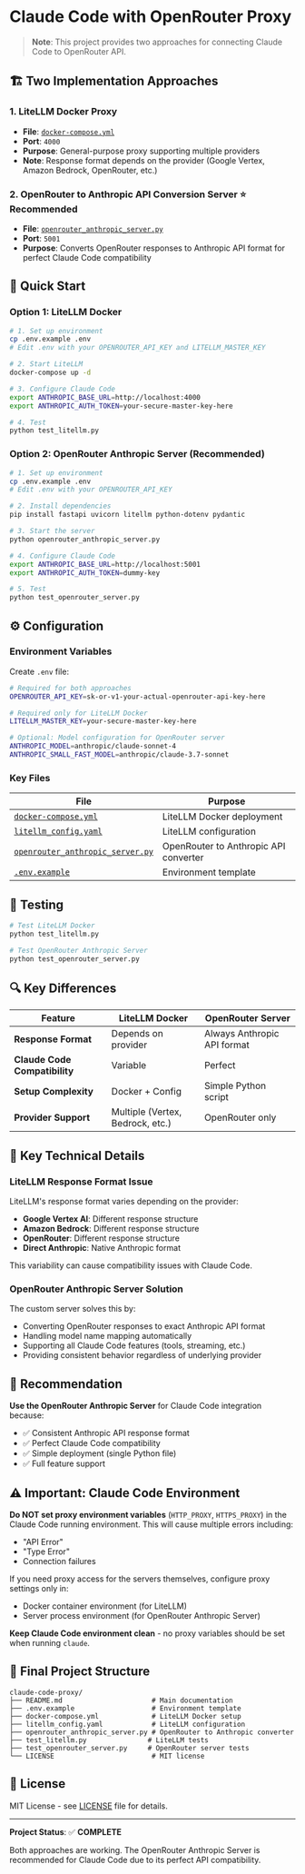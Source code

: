 # Claude Code with OpenRouter Proxy

> **Note**: This project provides two approaches for connecting Claude Code to OpenRouter API.

## 🏗️ Two Implementation Approaches

### 1. **LiteLLM Docker Proxy**
- **File**: [`docker-compose.yml`](docker-compose.yml)
- **Port**: `4000`
- **Purpose**: General-purpose proxy supporting multiple providers
- **Note**: Response format depends on the provider (Google Vertex, Amazon Bedrock, OpenRouter, etc.)

### 2. **OpenRouter to Anthropic API Conversion Server** ⭐ **Recommended**
- **File**: [`openrouter_anthropic_server.py`](openrouter_anthropic_server.py)
- **Port**: `5001`
- **Purpose**: Converts OpenRouter responses to Anthropic API format for perfect Claude Code compatibility

## 🚀 Quick Start

### Option 1: LiteLLM Docker

```bash
# 1. Set up environment
cp .env.example .env
# Edit .env with your OPENROUTER_API_KEY and LITELLM_MASTER_KEY

# 2. Start LiteLLM
docker-compose up -d

# 3. Configure Claude Code
export ANTHROPIC_BASE_URL=http://localhost:4000
export ANTHROPIC_AUTH_TOKEN=your-secure-master-key-here

# 4. Test
python test_litellm.py
```

### Option 2: OpenRouter Anthropic Server (Recommended)

```bash
# 1. Set up environment
cp .env.example .env
# Edit .env with your OPENROUTER_API_KEY

# 2. Install dependencies
pip install fastapi uvicorn litellm python-dotenv pydantic

# 3. Start the server
python openrouter_anthropic_server.py

# 4. Configure Claude Code
export ANTHROPIC_BASE_URL=http://localhost:5001
export ANTHROPIC_AUTH_TOKEN=dummy-key

# 5. Test
python test_openrouter_server.py
```

## ⚙️ Configuration

### Environment Variables

Create `.env` file:
```bash
# Required for both approaches
OPENROUTER_API_KEY=sk-or-v1-your-actual-openrouter-api-key-here

# Required only for LiteLLM Docker
LITELLM_MASTER_KEY=your-secure-master-key-here

# Optional: Model configuration for OpenRouter server
ANTHROPIC_MODEL=anthropic/claude-sonnet-4
ANTHROPIC_SMALL_FAST_MODEL=anthropic/claude-3.7-sonnet
```

### Key Files

| File | Purpose |
|------|---------|
| [`docker-compose.yml`](docker-compose.yml) | LiteLLM Docker deployment |
| [`litellm_config.yaml`](litellm_config.yaml) | LiteLLM configuration |
| [`openrouter_anthropic_server.py`](openrouter_anthropic_server.py) | OpenRouter to Anthropic API converter |
| [`.env.example`](.env.example) | Environment template |

## 🧪 Testing

```bash
# Test LiteLLM Docker
python test_litellm.py

# Test OpenRouter Anthropic Server
python test_openrouter_server.py
```

## 🔍 Key Differences

| Feature | LiteLLM Docker | OpenRouter Server |
|---------|----------------|-------------------|
| **Response Format** | Depends on provider | Always Anthropic API format |
| **Claude Code Compatibility** | Variable | Perfect |
| **Setup Complexity** | Docker + Config | Simple Python script |
| **Provider Support** | Multiple (Vertex, Bedrock, etc.) | OpenRouter only |

## 🔧 Key Technical Details

### LiteLLM Response Format Issue
LiteLLM's response format varies depending on the provider:
- **Google Vertex AI**: Different response structure
- **Amazon Bedrock**: Different response structure  
- **OpenRouter**: Different response structure
- **Direct Anthropic**: Native Anthropic format

This variability can cause compatibility issues with Claude Code.

### OpenRouter Anthropic Server Solution
The custom server solves this by:
- Converting OpenRouter responses to exact Anthropic API format
- Handling model name mapping automatically
- Supporting all Claude Code features (tools, streaming, etc.)
- Providing consistent behavior regardless of underlying provider

## 🎯 Recommendation

**Use the OpenRouter Anthropic Server** for Claude Code integration because:
- ✅ Consistent Anthropic API response format
- ✅ Perfect Claude Code compatibility
- ✅ Simple deployment (single Python file)
- ✅ Full feature support

## ⚠️ Important: Claude Code Environment

**Do NOT set proxy environment variables** (`HTTP_PROXY`, `HTTPS_PROXY`) in the Claude Code running environment. This will cause multiple errors including:
- "API Error"
- "Type Error"
- Connection failures

If you need proxy access for the servers themselves, configure proxy settings only in:
- Docker container environment (for LiteLLM)
- Server process environment (for OpenRouter Anthropic Server)

**Keep Claude Code environment clean** - no proxy variables should be set when running `claude`.

## 📁 Final Project Structure

```
claude-code-proxy/
├── README.md                      # Main documentation
├── .env.example                   # Environment template
├── docker-compose.yml             # LiteLLM Docker setup
├── litellm_config.yaml            # LiteLLM configuration
├── openrouter_anthropic_server.py # OpenRouter to Anthropic converter
├── test_litellm.py               # LiteLLM tests
├── test_openrouter_server.py     # OpenRouter server tests
└── LICENSE                        # MIT license
```

## 📄 License

MIT License - see [LICENSE](LICENSE) file for details.

---

**Project Status**: ✅ **COMPLETE**

Both approaches are working. The OpenRouter Anthropic Server is recommended for Claude Code due to its perfect API compatibility.